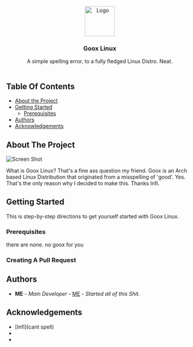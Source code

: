 <br/>
<p align="center">
  <a href="https://github.com/rxveri/goox-linux">
    <img src="https://files.catbox.moe/cinqsy.png" alt="Logo" width="80" height="80">
  </a>

  <h3 align="center">Goox Linux</h3>

  <p align="center">
    A simple spelling error, to a fully fledged Linux Distro. Neat.
    <br/>
    <br/>
  </p>
</p>

## Table Of Contents

* [About the Project](#about-the-project)
* [Getting Started](#getting-started)
  * [Prerequisites](#prerequisites)
* [Authors](#authors)
* [Acknowledgements](#acknowledgements)

## About The Project

![Screen Shot](images/screenshot.png)

What is Goox Linux?
That's a fine ass question my friend.
Goox is an Arch based Linux Distribution that originated from a misspelling of 'good'. Yes. That's the only reason why I decided to make this. Thanks Infi.

## Getting Started

This is step-by-step directions to get yourself started with Goox Linux.

### Prerequisites

there are none.
no goox for you

### Creating A Pull Request



## Authors

* **ME** - *Main Developer* - [ME](https://github.com/rxveri) - *Started all of this Shit.*

## Acknowledgements

* [Infi](cant spell)
* []()
* []()
